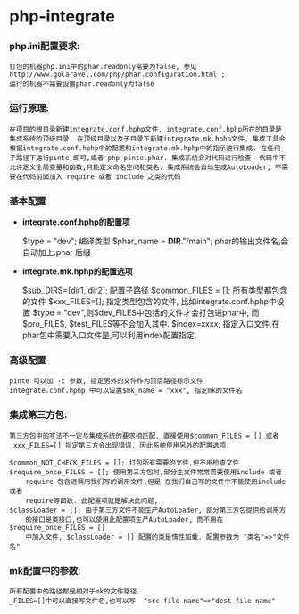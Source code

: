 # php-integrate

### php.ini配置要求:
    打包的机器php.ini中的phar.readonly需要为false, 参见
    http://www.golaravel.com/php/phar.configuration.html ;
    运行的机器不需要设置phar.readonly为false

### 运行原理:
    在项目的根目录新建integrate.conf.hphp文件, integrate.conf.hphp所在的目录是
    集成系统的顶级目录. 在顶级目录以及子目录下新建integrate.mk.hphp文件, 集成工具会
    根据integrate.conf.hphp中的配置和integrate.mk.hphp中的指示进行集成. 在任何
    子路径下运行pinte 即可,或者 php pinte.phar. 集成系统会对代码进行检查, 代码中不
    允许定义全局变量和函数,只能定义命名空间和类名. 集成系统会自动生成AutoLoader, 不需
    要在代码前面加入 require 或者 include 之类的代码

### 基本配置
*   **integrate.conf.hphp的配置项**

    $type = "dev"; 编译类型
    $phar_name = __DIR__."/main"; phar的输出文件名,会自动加上.phar 后缀


*   **integrate.mk.hphp的配置选项**

    $sub_DIRS=[dir1, dir2]; 配置子路径
    $common_FILES = []; 所有类型都包含的文件
    $xxx_FILES=[]; 指定类型包含的文件, 比如integrate.conf.hphp中设置
    $type = "dev",则$dev_FILES中包括的文件才会打包进phar中, 而$pro_FILES, 
    $test_FILES等不会加入其中.
    $index=xxxx; 指定入口文件,在phar包中需要入口文件是,可以利用index配置指定.

### 高级配置
    pinte 可以加 -c 参数, 指定另外的文件作为顶层路径标示文件
    integrate.conf.hphp 中可以设置$mk_name = "xxx", 指定mk的文件名

### 集成第三方包:
    第三方包中的写法不一定与集成系统的要求相匹配, 直接使用$common_FILES = [] 或者
     xxx_FILES=[] 指定第三方会出现错误, 因此系统使用另外的配置选项.

    $common_NOT_CHECK_FILES = []; 打包所有需要的文件,但不用检查文件
    $require_once_FILES = []; 使用第三方包时,部分主文件常常需要使用include 或者 
        require 包含进调用我们写的调用文件,但是 在我们自己写的文件中不能使用include 或者
        require等函数. 此配置项就是解决此问题,
    $classLoader = []; 由于第三方文件不能生产AutoLoader, 部分第三方包提供给调用方
        的接口是类接口,也可以使用此配置项生产AutoLoader, 而不用在$require_once_FILES = [] 
        中加入文件, $classLoader = [] 配置的类是惰性加载. 配置参数为 "类名"=>"文件名"

### mk配置中的参数:
    所有配置中的路径都是相对于mk的文件路径.
    _FILES=[]中可以直接写文件名,也可以写  "src file name"=>"dest file name"


